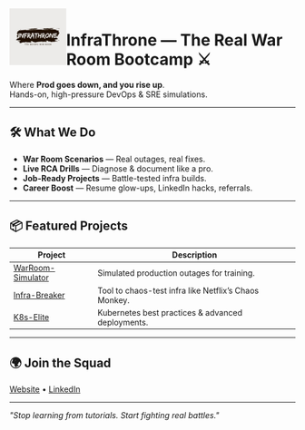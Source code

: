 <img src="WhatsApp%20Image%202025-08-14%20at%2013.10.15.jpeg" width="100" align="left"> 

**<h1> InfraThrone — The Real War Room Bootcamp ⚔ </h1>**

Where **Prod goes down, and you rise up**.  
Hands-on, high-pressure DevOps & SRE simulations.

---

## 🛠️ What We Do
- **War Room Scenarios** — Real outages, real fixes.
- **Live RCA Drills** — Diagnose & document like a pro.
- **Job-Ready Projects** — Battle-tested infra builds.
- **Career Boost** — Resume glow-ups, LinkedIn hacks, referrals.

---

## 📦 Featured Projects
| Project | Description |
|---------|-------------|
| [WarRoom-Simulator](https://github.com/InfraThrone/WarRoom-Simulator) | Simulated production outages for training. |
| [Infra-Breaker](https://github.com/InfraThrone/Infra-Breaker) | Tool to chaos-test infra like Netflix’s Chaos Monkey. |
| [K8s-Elite](https://github.com/InfraThrone/K8s-Elite) | Kubernetes best practices & advanced deployments. |

---

## 🌍 Join the Squad
[Website](https://infrathrone.xyz) • [LinkedIn](https://linkedin.com/company/infrathrone)

---
*"Stop learning from tutorials. Start fighting real battles."*
